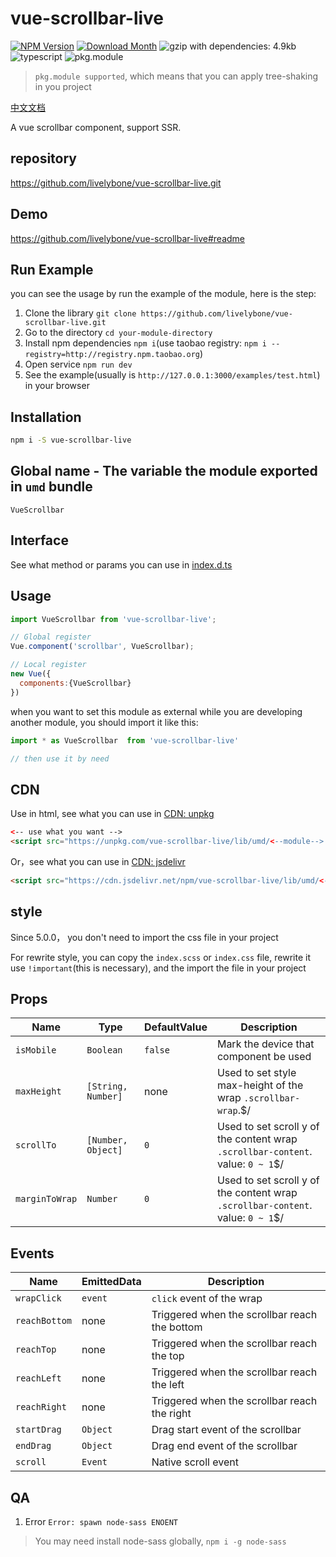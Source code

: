 # vue-scrollbar-live
[![NPM Version](http://img.shields.io/npm/v/vue-scrollbar-live.svg?style=flat-square)](https://www.npmjs.com/package/vue-scrollbar-live)
[![Download Month](http://img.shields.io/npm/dm/vue-scrollbar-live.svg?style=flat-square)](https://www.npmjs.com/package/vue-scrollbar-live)
![gzip with dependencies: 4.9kb](https://img.shields.io/badge/gzip--with--dependencies-4.9kb-brightgreen.svg "gzip with dependencies: 4.9kb")
![typescript](https://img.shields.io/badge/typescript-supported-blue.svg "typescript")
![pkg.module](https://img.shields.io/badge/pkg.module-supported-blue.svg "pkg.module")

> `pkg.module supported`, which means that you can apply tree-shaking in you project

[中文文档](./README-CN.md)

A vue scrollbar component, support SSR.

## repository
https://github.com/livelybone/vue-scrollbar-live.git

## Demo
https://github.com/livelybone/vue-scrollbar-live#readme

## Run Example
you can see the usage by run the example of the module, here is the step:

1. Clone the library `git clone https://github.com/livelybone/vue-scrollbar-live.git`
2. Go to the directory `cd your-module-directory`
3. Install npm dependencies `npm i`(use taobao registry: `npm i --registry=http://registry.npm.taobao.org`)
4. Open service `npm run dev`
5. See the example(usually is `http://127.0.0.1:3000/examples/test.html`) in your browser

## Installation
```bash
npm i -S vue-scrollbar-live
```

## Global name - The variable the module exported in `umd` bundle
`VueScrollbar`

## Interface
See what method or params you can use in [index.d.ts](./index.d.ts)

## Usage
```js
import VueScrollbar from 'vue-scrollbar-live';

// Global register
Vue.component('scrollbar', VueScrollbar);

// Local register
new Vue({
  components:{VueScrollbar}
})
```

when you want to set this module as external while you are developing another module, you should import it like this:
```js
import * as VueScrollbar  from 'vue-scrollbar-live'

// then use it by need
```

## CDN
Use in html, see what you can use in [CDN: unpkg](https://unpkg.com/vue-scrollbar-live/lib/umd/)
```html
<-- use what you want -->
<script src="https://unpkg.com/vue-scrollbar-live/lib/umd/<--module-->.js"></script>
```

Or，see what you can use in [CDN: jsdelivr](https://cdn.jsdelivr.net/npm/vue-scrollbar-live/lib/umd/)
```html
<script src="https://cdn.jsdelivr.net/npm/vue-scrollbar-live/lib/umd/<--module-->.js"></script>
```

## style
Since 5.0.0， you don't need to import the css file in your project

For rewrite style, you can copy the `index.scss` or `index.css` file, rewrite it use `!important`(this is necessary), and the import the file in your project

## Props
| Name            | Type                                      | DefaultValue         | Description  |
| -------------   | ----------------------------------------- | -------------------- | ------------ |
| `isMobile`      | `Boolean`                                 | `false`              | Mark the device that component be used |
| `maxHeight`     | `[String, Number]`                        | none                 | Used to set style max-height of the wrap `.scrollbar-wrap`.$/ |
| `scrollTo`      | `[Number, Object]`                        | `0`                  | Used to set scroll y of the content wrap `.scrollbar-content`. value: `0 ~ 1`$/ |
| `marginToWrap`  | `Number`                                  | `0`                  | Used to set scroll y of the content wrap `.scrollbar-content`. value: `0 ~ 1`$/ |

## Events
| Name                  | EmittedData           | Description                                       |
| --------------------- | --------------------- | ------------------------------------------------- |
| `wrapClick`           | `event`               | `click` event of the wrap                         |
| `reachBottom`         | none                  | Triggered when the scrollbar reach the bottom     |
| `reachTop`            | none                  | Triggered when the scrollbar reach the top        |
| `reachLeft`           | none                  | Triggered when the scrollbar reach the left       |
| `reachRight`          | none                  | Triggered when the scrollbar reach the right      |
| `startDrag`           | `Object`              | Drag start event of the scrollbar                 |
| `endDrag`             | `Object`              | Drag end event of the scrollbar                   | 
| `scroll`              | `Event`               | Native scroll event                               | 

## QA

1. Error `Error: spawn node-sass ENOENT`

> You may need install node-sass globally, `npm i -g node-sass`
